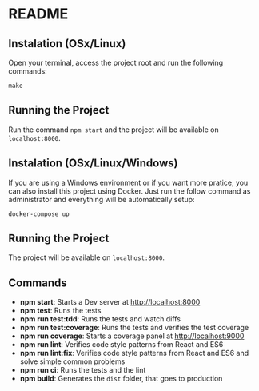 # README

## Instalation (OSx/Linux)

Open your terminal, access the project root and run the following commands:

```
make
```

## Running the Project

Run the command `npm start` and the project will be available on `localhost:8000`.

## Instalation (OSx/Linux/Windows)

If you are using a Windows environment or if you want more pratice, you can also install this project using Docker.
Just run the follow command as administrator and everything will be automatically setup:

```
docker-compose up
```

## Running the Project

The project will be available on `localhost:8000`.

## Commands

* **npm start**: Starts a Dev server at [http://localhost:8000](http://localhost:8000)
* **npm test**: Runs the tests
* **npm run test:tdd**: Runs the tests and watch diffs
* **npm run test:coverage**: Runs the tests and verifies the test coverage
* **npm run coverage**: Starts a coverage panel at [http://localhost:9000](http://localhost:9000)
* **npm run lint**: Verifies code style patterns from React and ES6
* **npm run lint:fix**: Verifies code style patterns from React and ES6 and solve simple common problems
* **npm run ci**: Runs the tests and the lint
* **npm build**: Generates the `dist` folder, that goes to production
